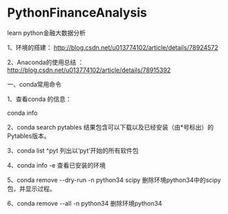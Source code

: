 # PythonFinanceAnalysis

learn  python金融大数据分析

1、环境的搭建： http://blog.csdn.net/u013774102/article/details/78924572

2、Anaconda的使用总结 ：http://blog.csdn.net/u013774102/article/details/78915392

一、conda常用命令

1、查看conda 的信息：
   
   conda info 

2、conda search pytables 结果包含可以下载以及已经安装（由*号标出）的Pytables版本。

3、conda list ^pyt   列出以‘pyt’开始的所有软件包

4、conda info -e 查看已安装的环境

5、conda remove --dry-run -n python34 scipy 删除环境python34中的scipy包，并显示过程。

6、conda remove --all -n python34 删除环境python34